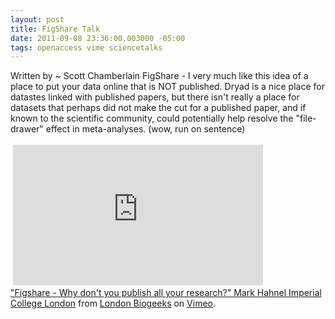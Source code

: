 ```yaml
--- 
layout: post
title: FigShare Talk
date: 2011-09-08 23:36:00.003000 -05:00
tags: openaccess vime sciencetalks
---
```


Written by ~ Scott Chamberlain
FigShare - I very much like this idea of a place to put your data online that is NOT published. Dryad is a nice place for datastes linked with published papers, but there isn't really a place for datasets that perhaps did not make the cut for a published paper, and if known to the scientific community, could potentially help resolve the "file-drawer" effect in meta-analyses. (wow, run on sentence)<br /><br />&nbsp;<iframe frameborder="0" height="225" src="http://player.vimeo.com/video/26416313?title=0&amp;byline=0&amp;portrait=0" width="400"></iframe><br /><a href="http://vimeo.com/26416313">"Figshare - Why don't you publish all your research?" Mark Hahnel Imperial College London</a> from <a href="http://vimeo.com/biogeeks">London Biogeeks</a> on <a href="http://vimeo.com/">Vimeo</a>.
